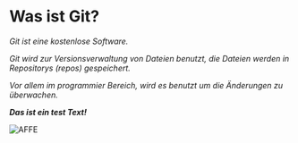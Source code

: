 # Was ist Git?


*Git ist eine kostenlose Software.*

*Git wird zur Versionsverwaltung von Dateien benutzt, die Dateien werden in Repositorys (repos) gespeichert.*

*Vor allem im programmier Bereich, wird es benutzt um die Änderungen zu überwachen.*




***Das ist ein test Text!***

![AFFE](Bild-URL "https://www.welt.de/vermischtes/article166641814/Das-Affen-Selfie-das-einen-Fotografen-ruinierte.html")
